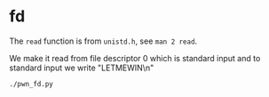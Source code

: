 # fd

The `read` function is from `unistd.h`, see `man 2 read`.

We make it read from file descriptor 0 which is standard input and to standard input we write "LETMEWIN\n"

```
./pwn_fd.py
```
